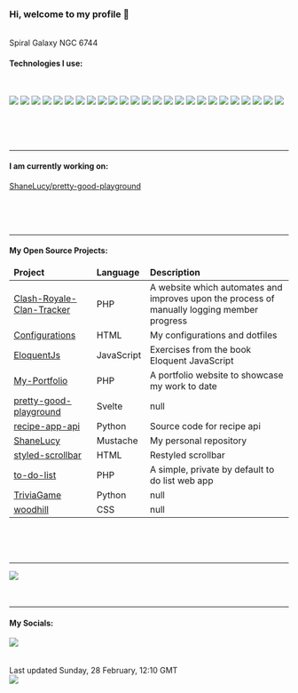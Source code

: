 <h3>Hi, welcome to my profile 👋</h3>

<br />
<img
  src="https://apod.nasa.gov/apod/image/1408/NGC6744goldman.jpg"
  alt=""
  style="max-width: 100vw; max-height: 60vh"
/>
<figcaption>Spiral Galaxy NGC 6744</figcaption>

<h4>Technologies I use:</h4>
<br />
<p>
  <img src="https://img.shields.io/badge/node.js%20-%2343853D.svg?&style=for-the-badge&logo=node.js&logoColor=white"/>
    <img src="https://img.shields.io/badge/javascript%20-%23323330.svg?&style=for-the-badge&logo=javascript&logoColor=%23F7DF1E"/>
    <img src="https://img.shields.io/badge/typescript%20-%23007ACC.svg?&style=for-the-badge&logo=typescript&logoColor=white"/>
    <img src="https://img.shields.io/badge/html5%20-%23E34F26.svg?&style=for-the-badge&logo=html5&logoColor=white"/>
    <img src="https://img.shields.io/badge/css3%20-%231572B6.svg?&style=for-the-badge&logo=css3&logoColor=white"/>
    <img src="https://img.shields.io/badge/python%20-%2314354C.svg?&style=for-the-badge&logo=python&logoColor=white"/>
    <img src="https://img.shields.io/badge/php-%23777BB4.svg?&style=for-the-badge&logo=php&logoColor=white"/>
    <img src="https://img.shields.io/badge/markdown-%23000000.svg?&style=for-the-badge&logo=markdown&logoColor=white"/>
    <img src="https://img.shields.io/badge/vuejs%20-%2335495e.svg?&style=for-the-badge&logo=vue.js&logoColor=%234FC08D"/>
    <img src="https://img.shields.io/badge/angular%20-%23DD0031.svg?&style=for-the-badge&logo=angular&logoColor=white"/>
    <img src="https://img.shields.io/badge/tailwindcss%20-%2338B2AC.svg?&style=for-the-badge&logo=tailwind-css&logoColor=white"/>
    <img src="https://img.shields.io/badge/bootstrap%20-%23563D7C.svg?&style=for-the-badge&logo=bootstrap&logoColor=white"/>
    <img src="https://img.shields.io/badge/django%20-%23092E20.svg?&style=for-the-badge&logo=django&logoColor=white"/>
    <img src="https://img.shields.io/badge/laravel%20-%23FF2D20.svg?&style=for-the-badge&logo=laravel&logoColor=white"/>
    <img src="https://img.shields.io/badge/SASS%20-hotpink.svg?&style=for-the-badge&logo=SASS&logoColor=white"/>
    <img src="https://img.shields.io/badge/NuxtJS%20-black.svg?&style=for-the-badge&logo=NuxtJS&logoColor=white"/>
    <img src="https://img.shields.io/badge/webpack%20-%238DD6F9.svg?&style=for-the-badge&logo=webpack&logoColor=black" />
    <img src="https://img.shields.io/badge/git%20-%23F05033.svg?&style=for-the-badge&logo=git&logoColor=white"/>
    <img src="https://img.shields.io/badge/github%20-%23121011.svg?&style=for-the-badge&logo=github&logoColor=white"/>
    <img src="https://img.shields.io/badge/bitbucket%20-%230047B3.svg?&style=for-the-badge&logo=bitbucket&logoColor=white"/>
    <img src="https://img.shields.io/badge/mysql-%2300f.svg?&style=for-the-badge&logo=mysql&logoColor=white"/>
    <img src ="https://img.shields.io/badge/postgres-%23316192.svg?&style=for-the-badge&logo=postgresql&logoColor=white"/>
    <img src="https://img.shields.io/badge/github%20actions%20-%232671E5.svg?&style=for-the-badge&logo=github%20actions&logoColor=white"/>
    <img src="https://img.shields.io/badge/-Raspberry%20Pi-C51A4A?style=for-the-badge&logo=Raspberry-Pi"/>
    <img src="https://img.shields.io/badge/docker%20-%230db7ed.svg?&style=for-the-badge&logo=docker&logoColor=white"/>

<br /><br /><br />
<hr />
<h4>I am currently working on:</h4>
<a href="https://github.com/ShaneLucy/pretty-good-playground">ShaneLucy&#x2F;pretty-good-playground</a>

<br /><br /><br />

<hr />
<h4>My Open Source Projects:</h4>

<table>
  <thead>
    <tr>
      <td><b>Project</b></td>
      <td><b>Language</b></td>
      <td><b>Description</b></td>
    </tr>
  </thead>
  <tbody>
    <tr>
      <td>
        <a href="https://github.com/ShaneLucy/Clash-Royale-Clan-Tracker">Clash-Royale-Clan-Tracker</a>
      </td>
      <td>PHP</td>
      <td>A website which automates and improves upon the process of manually logging member progress</td>
    </tr>
    <tr>
      <td>
        <a href="https://github.com/ShaneLucy/Configurations">Configurations</a>
      </td>
      <td>HTML</td>
      <td>My configurations and dotfiles</td>
    </tr>
    <tr>
      <td>
        <a href="https://github.com/ShaneLucy/EloquentJs">EloquentJs</a>
      </td>
      <td>JavaScript</td>
      <td>Exercises from the book Eloquent JavaScript</td>
    </tr>
    <tr>
      <td>
        <a href="https://github.com/ShaneLucy/My-Portfolio">My-Portfolio</a>
      </td>
      <td>PHP</td>
      <td>A portfolio website to showcase my work to date</td>
    </tr>
    <tr>
      <td>
        <a href="https://github.com/ShaneLucy/pretty-good-playground">pretty-good-playground</a>
      </td>
      <td>Svelte</td>
      <td>null</td>
    </tr>
    <tr>
      <td>
        <a href="https://github.com/ShaneLucy/recipe-app-api">recipe-app-api</a>
      </td>
      <td>Python</td>
      <td>Source code for recipe api</td>
    </tr>
    <tr>
      <td>
        <a href="https://github.com/ShaneLucy/ShaneLucy">ShaneLucy</a>
      </td>
      <td>Mustache</td>
      <td>My personal repository</td>
    </tr>
    <tr>
      <td>
        <a href="https://github.com/ShaneLucy/styled-scrollbar">styled-scrollbar</a>
      </td>
      <td>HTML</td>
      <td>Restyled scrollbar </td>
    </tr>
    <tr>
      <td>
        <a href="https://github.com/ShaneLucy/to-do-list">to-do-list</a>
      </td>
      <td>PHP</td>
      <td>A simple, private by default to do list web app</td>
    </tr>
    <tr>
      <td>
        <a href="https://github.com/ShaneLucy/TriviaGame">TriviaGame</a>
      </td>
      <td>Python</td>
      <td>null</td>
    </tr>
    <tr>
      <td>
        <a href="https://github.com/ShaneLucy/woodhill">woodhill</a>
      </td>
      <td>CSS</td>
      <td>null</td>
    </tr>
  </tbody>
</table>
<br /><br /><br />
<hr />
<img
  src="https://github-readme-stats.vercel.app/api?username=shanelucy&show_icons=true&bg_color=00000000"
/>
<br /><br /><br />
<hr />

<h4>My Socials:</h4>
<a href="https://uk.linkedin.com/in/shane-lucy-4735b616a">
  <img
    src="https://img.shields.io/badge/linkedin%20-%230077B5.svg?&style=for-the-badge&logo=linkedin&logoColor=white"
  />
</a>
<br /><br /><br />
Last updated Sunday, 28 February, 12:10 GMT
<br />
<img
  src="https://github.com/ShaneLucy/ShaneLucy/workflows/README%20build/badge.svg"
/>

